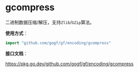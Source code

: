 # gcompress

二进制数据压缩/解压，支持`Zlib`/`GZip`算法。

**使用方式**：
```go
import "github.com/gogf/gf/encoding/gcompress"
```

**接口文档**：

https://pkg.go.dev/github.com/gogf/gf/encoding/gcompress